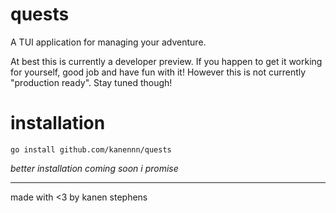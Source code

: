 # quests

A TUI application for managing your adventure.

At best this is currently a developer preview. If you happen to get it working for yourself, good job and have fun with it! However this is not currently "production ready". Stay tuned though!

# installation

`go install github.com/kanennn/quests`

_better installation coming soon i promise_

---

made with <3 by kanen stephens
